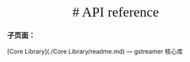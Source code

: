 <div align=center><font face="黑体" size=6># API reference</font></div>

### 子页面：

[Core Library](./Core Library/readme.md) — gstreamer 核心库


